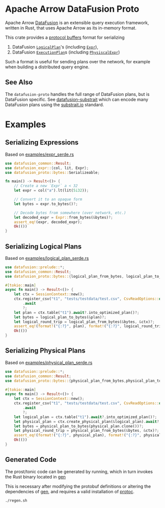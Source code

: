 <!---
  Licensed to the Apache Software Foundation (ASF) under one
  or more contributor license agreements.  See the NOTICE file
  distributed with this work for additional information
  regarding copyright ownership.  The ASF licenses this file
  to you under the Apache License, Version 2.0 (the
  "License"); you may not use this file except in compliance
  with the License.  You may obtain a copy of the License at

    http://www.apache.org/licenses/LICENSE-2.0

  Unless required by applicable law or agreed to in writing,
  software distributed under the License is distributed on an
  "AS IS" BASIS, WITHOUT WARRANTIES OR CONDITIONS OF ANY
  KIND, either express or implied.  See the License for the
  specific language governing permissions and limitations
  under the License.
-->

# Apache Arrow DataFusion Proto

Apache Arrow [DataFusion][df] is an extensible query execution framework,
written in Rust, that uses Apache Arrow as its in-memory format.

This crate provides a [protocol buffers] format for serializing

1. DataFusion [`LogicalPlan`]'s (including [`Expr`]),
2. DataFusion [`ExecutionPlan`]s (including [`PhysiscalExpr`])

Such a format is useful for sending plans over the network, for example when
building a distributed query engine.

[protocol buffers]: https://developers.google.com/protocol-buffers
[`logicalplan`]: https://docs.rs/datafusion/latest/datafusion/logical_expr/enum.LogicalPlan.html
[`expr`]: https://docs.rs/datafusion/latest/datafusion/logical_expr/expr/enum.Expr.html
[`executionplan`]: https://docs.rs/datafusion/latest/datafusion/physical_plan/trait.ExecutionPlan.html
[`physiscalexpr`]: https://docs.rs/datafusion/latest/datafusion/physical_expr/trait.PhysicalExpr.html

## See Also

The `datafusion-proto` handles the full range of DataFusion plans, but is
DataFusion specific. See [datafusion-substrait] which can encode many DataFusion
plans using the [substrait.io] standard.

[datafusion-substrait]: https://docs.rs/datafusion-substrait/latest/datafusion_substrait
[substrait.io]: https://substrait.io

# Examples

## Serializing Expressions

Based on [examples/expr_serde.rs](examples/expr_serde.rs)

```rust
use datafusion_common::Result;
use datafusion_expr::{col, lit, Expr};
use datafusion_proto::bytes::Serializeable;

fn main() -> Result<()> {
    // Create a new `Expr` a < 32
    let expr = col("a").lt(lit(5i32));

    // Convert it to an opaque form
    let bytes = expr.to_bytes()?;

    // Decode bytes from somewhere (over network, etc.)
    let decoded_expr = Expr::from_bytes(&bytes)?;
    assert_eq!(expr, decoded_expr);
    Ok(())
}
```

## Serializing Logical Plans

Based on [examples/logical_plan_serde.rs](examples/logical_plan_serde.rs)

```rust
use datafusion::prelude::*;
use datafusion_common::Result;
use datafusion_proto::bytes::{logical_plan_from_bytes, logical_plan_to_bytes};

#[tokio::main]
async fn main() -> Result<()> {
    let ctx = SessionContext::new();
    ctx.register_csv("t1", "tests/testdata/test.csv", CsvReadOptions::default())
        .await
        ?;
    let plan = ctx.table("t1").await?.into_optimized_plan()?;
    let bytes = logical_plan_to_bytes(&plan)?;
    let logical_round_trip = logical_plan_from_bytes(&bytes, &ctx)?;
    assert_eq!(format!("{:?}", plan), format!("{:?}", logical_round_trip));
    Ok(())
}
```

## Serializing Physical Plans

Based on [examples/physical_plan_serde.rs](examples/physical_plan_serde.rs)

```rust
use datafusion::prelude::*;
use datafusion_common::Result;
use datafusion_proto::bytes::{physical_plan_from_bytes,physical_plan_to_bytes};

#[tokio::main]
async fn main() -> Result<()> {
    let ctx = SessionContext::new();
    ctx.register_csv("t1", "tests/testdata/test.csv", CsvReadOptions::default())
        .await
        ?;
    let logical_plan = ctx.table("t1").await?.into_optimized_plan()?;
    let physical_plan = ctx.create_physical_plan(&logical_plan).await?;
    let bytes = physical_plan_to_bytes(physical_plan.clone())?;
    let physical_round_trip = physical_plan_from_bytes(&bytes, &ctx)?;
    assert_eq!(format!("{:?}", physical_plan), format!("{:?}", physical_round_trip));
    Ok(())
}

```

## Generated Code

The prost/tonic code can be generated by running, which in turn invokes the Rust binary located in [gen](./gen)

This is necessary after modifying the protobuf definitions or altering the dependencies of [gen](./gen), and requires a
valid installation of [protoc](https://github.com/protocolbuffers/protobuf#protocol-compiler-installation).

```bash
./regen.sh
```

[df]: https://crates.io/crates/datafusion
